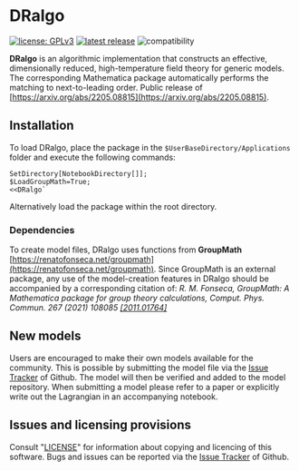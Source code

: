 # DRalgo

[![license: GPLv3](https://img.shields.io/badge/license-GPLv3-brightgreen.svg)](https://github.com/DR-algo/DRalgo/blob/master/LICENSE)
[![latest release](https://img.shields.io/github/release/DR-algo/DRalgo.svg)](https://github.com/DR-algo/DRalgo/releases)
![compatibility](https://img.shields.io/badge/Mathematica-12.x_13.x-brightgreen.svg)

**DRalgo** is an algorithmic implementation that constructs an effective,
dimensionally reduced, high-temperature field theory for generic models.
The corresponding Mathematica package automatically performs the matching to next-to-leading order. 
Public release of
[https://arxiv.org/abs/2205.08815](https://arxiv.org/abs/2205.08815).

## Installation

To load DRalgo,
place the package in the `$UserBaseDirectory/Applications` folder and
execute the following commands:

	SetDirectory[NotebookDirectory[]]; 
	$LoadGroupMath=True;
	<<DRalgo`

Alternatively load the package within the root directory.

### Dependencies

To create model files, DRalgo uses functions from **GroupMath**
[https://renatofonseca.net/groupmath](https://renatofonseca.net/groupmath).
Since GroupMath is an external package, any use of the model-creation features
in DRalgo should be accompanied by a corresponding citation of:
*R. M. Fonseca, GroupMath: A Mathematica package for group theory calculations,
Comput. Phys. Commun. 267 (2021) 108085 [[2011.01764]](https://arxiv.org/abs/2011.01764)*


## New models

Users are encouraged to make their own models available for the community.
This is possible by submitting the model file via the
[Issue Tracker](https://github.com/DR-algo/DRalgo/issues) of Github.
The model will then be verified and added to the model repository.
When submitting a model please refer to a paper or explicitly write out
the Lagrangian in an accompanying notebook.

## Issues and licensing provisions
Consult "[LICENSE](LICENSE)" for information about copying and licencing of this software.
Bugs and issues can be reported via the
[Issue Tracker](https://github.com/DR-algo/DRalgo/issues) of Github.
